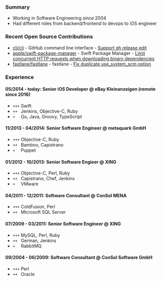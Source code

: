 ### Summary

- Working in Software Engineering since 2004
- Had different roles from backend/frontend to devops to iOS engineer

### Recent Open Source Contributions

* [cli/cli](https://github.com/cli/cli) - GitHub command line interface - [Support gh release edit](https://github.com/cli/cli/pull/5422)
* [apple/swift-package-manager](github.com/apple/swift-package-manager) - Swift Package Manager - [Limit concurrent HTTP requests when downloading binary dependencies](https://github.com/apple/swift-package-manager/pull/4017)
* [fastlane/fastlane](github.com/fastlane/fastlane) - fastlane - [Fix duplicate use_system_scm option](https://github.com/fastlane/fastlane/pull/17957)

### Experience

#### 05/2014 - today: Senior iOS Developer @ eBay Kleinanzeigen (remote since 2016)
* `+++` Swift
* `++ ` Jenkins, Objective-C, Ruby
* `+  ` Go, Java, Groovy, TypeScript

#### 11/2013 - 04/2014: Senior Software Engineer @ metaquark GmbH
* `+++` Objective-C, Ruby
* `++ ` Bamboo, Capistrano
* `+  ` Puppet

#### 01/2012 - 10/2013: Senior Software Engieer @ XING
* `+++` Objective-C, Perl, Ruby
* `++ ` Capistrano, Chef, Jenkins
* `+  ` VMware

#### 04/2011 - 12/2011: Software Consultant @ ConSol MENA
* `+++` ColdFusion, Perl
* `++ ` Microsoft SQL Server

#### 07/2009 - 03/2011: Senior Software Engineer @ XING
* `+++` MySQL, Perl, Ruby
* `++ ` German, Jenkins
* `+  ` RabbitMQ

#### 09/2004 - 06/2009: Software Consultant @ ConSol Software GmbH
* `+++` Perl
* `++ ` Oracle
